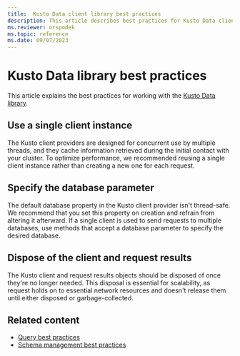 ```yaml
---
title:  Kusto Data client library best practices
description: This article describes best practices for Kusto Data client library.
ms.reviewer: orspodek
ms.topic: reference
ms.date: 09/07/2023
---
```

# Kusto Data library best practices

This article explains the best practices for working with the [Kusto Data library](about-kusto-data.md).

## Use a single client instance

The Kusto client providers are designed for concurrent use by multiple threads, and they cache information retrieved during the initial contact with your cluster. To optimize performance, we recommended reusing a single client instance rather than creating a new one for each request.

## Specify the database parameter

The default database property in the Kusto client provider isn't thread-safe. We recommend that you set this property on creation and refrain from altering it afterward. If a single client is used to send requests to multiple databases, use methods that accept a database parameter to specify the desired database.

## Dispose of the client and request results

The Kusto client and request results objects should be disposed of once they're no longer needed. This disposal is essential for scalability, as request holds on to essential network resources and doesn't release them until either disposed or garbage-collected.

## Related content

* [Query best practices](../../query/best-practices.md)
* [Schema management best practices](../../management/management-best-practices.md)
